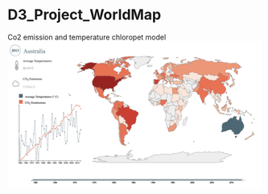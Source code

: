 # D3_Project_WorldMap
Co2 emission and temperature chloropet model
 ![Screenshot](world_map_visuals.png)
